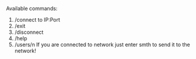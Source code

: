 Available commands:
1) /connect to IP:Port
2) /exit
3) /disconnect
4) /help
5) /users/n
If you are connected to network just enter smth to send it to the network!
